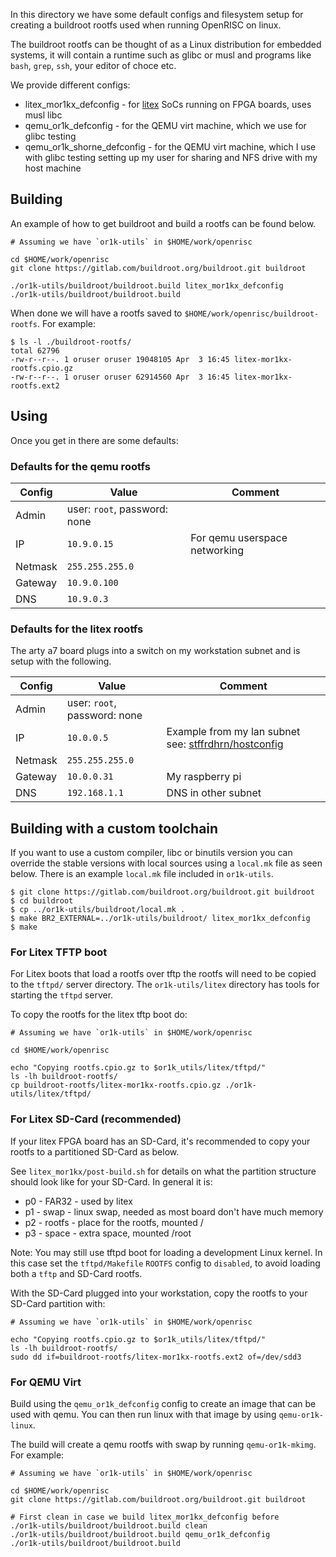 In this directory we have some default configs and filesystem setup for creating
a buildroot rootfs used when running OpenRISC on linux.

The buildroot rootfs can be thought of as a Linux distribution for
embedded systems, it will contain a runtime such as glibc or musl and
 programs like `bash`, `grep`, `ssh`, your editor of choce etc.

We provide different configs:

 - litex_mor1kx_defconfig - for [litex](https://github.com/enjoy-digital/litex) SoCs running on FPGA boards, uses musl libc
 - qemu_or1k_defconfig - for the QEMU virt machine, which we use for glibc testing
 - qemu_or1k_shorne_defconfig - for the QEMU virt machine, which I use with glibc testing setting up my user
                                for sharing and NFS drive with my host machine

## Building

An example of how to get buildroot and build a rootfs can be found below.

```
# Assuming we have `or1k-utils` in $HOME/work/openrisc

cd $HOME/work/openrisc
git clone https://gitlab.com/buildroot.org/buildroot.git buildroot

./or1k-utils/buildroot/buildroot.build litex_mor1kx_defconfig
./or1k-utils/buildroot/buildroot.build
```

When done we will have a rootfs saved to `$HOME/work/openrisc/buildroot-rootfs`. For example:

```
$ ls -l ./buildroot-rootfs/
total 62796
-rw-r--r--. 1 oruser oruser 19048105 Apr  3 16:45 litex-mor1kx-rootfs.cpio.gz
-rw-r--r--. 1 oruser oruser 62914560 Apr  3 16:45 litex-mor1kx-rootfs.ext2
```

## Using

Once you get in there are some defaults:

### Defaults for the qemu rootfs

| Config   | Value                         | Comment |
| -------- | ----------------------------- | ------- |
| Admin    | user: `root`, password: none  |       |
| IP       | `10.9.0.15`                   | For qemu userspace networking |
| Netmask  | `255.255.255.0`               |       |
| Gateway  | `10.9.0.100`                  |       |
| DNS      | `10.9.0.3`                    |       |

### Defaults for the litex rootfs

The arty a7 board plugs into a switch on my workstation subnet
and is setup with the following.

| Config   | Value                         | Comment |
| -------- | ----------------------------- | ------- |
| Admin    | user: `root`, password: none  |       |
| IP       | `10.0.0.5` | Example from my lan subnet see: [stffrdhrn/hostconfig](https://github.com/stffrdhrn/hostconfig/blob/master/raspian/setup.md#routing) |
| Netmask  | `255.255.255.0` |       |
| Gateway  | `10.0.0.31` | My raspberry pi |
| DNS      | `192.168.1.1` | DNS in other subnet |

## Building with a custom toolchain

If you want to use a custom compiler, libc or binutils version
you can override the stable versions with local sources using a `local.mk`
file as seen below.  There is an example `local.mk` file included in `or1k-utils`.

```
$ git clone https://gitlab.com/buildroot.org/buildroot.git buildroot
$ cd buildroot
$ cp ../or1k-utils/buildroot/local.mk .
$ make BR2_EXTERNAL=../or1k-utils/buildroot/ litex_mor1kx_defconfig
$ make
```

### For Litex TFTP boot

For Litex boots that load a rootfs over tftp the rootfs will need
to be copied to the `tftpd/` server directory.  The `or1k-utils/litex`
directory has tools for starting the `tftpd` server.

To copy the rootfs for the litex tftp boot do:

```
# Assuming we have `or1k-utils` in $HOME/work/openrisc

cd $HOME/work/openrisc

echo "Copying rootfs.cpio.gz to $or1k_utils/litex/tftpd/"
ls -lh buildroot-rootfs/
cp buildroot-rootfs/litex-mor1kx-rootfs.cpio.gz ./or1k-utils/litex/tftpd/
```

### For Litex SD-Card (recommended)

If your litex FPGA board has an SD-Card, it's recommended to
copy your rootfs to a partitioned SD-Card as below.

See `litex_mor1kx/post-build.sh` for details on what the
partition structure should look like for your SD-Card. In general it is:

 - p0 - FAR32 - used by litex
 - p1 - swap - linux swap, needed as most board don't have much memory
 - p2 - rootfs - place for the rootfs, mounted /
 - p3 - space - extra space, mounted /root

Note: You may still use tftpd boot for loading a development Linux kernel.  In
this case set the `tftpd/Makefile` `ROOTFS` config to `disabled`, to avoid
loading both a `tftp` and SD-Card rootfs.

With the SD-Card plugged into your workstation, copy the rootfs to your SD-Card
partition with:

```
# Assuming we have `or1k-utils` in $HOME/work/openrisc

echo "Copying rootfs.cpio.gz to $or1k_utils/litex/tftpd/"
ls -lh buildroot-rootfs/
sudo dd if=buildroot-rootfs/litex-mor1kx-rootfs.ext2 of=/dev/sdd3
```

### For QEMU Virt

Build using the `qemu_or1k_defconfig` config to create an image that
can be used with qemu.  You can then run linux with that image by using
`qemu-or1k-linux`.

The build will create a qemu rootfs with swap by running `qemu-or1k-mkimg`.
For example:

```
# Assuming we have `or1k-utils` in $HOME/work/openrisc

cd $HOME/work/openrisc
git clone https://gitlab.com/buildroot.org/buildroot.git buildroot

# First clean in case we build litex_mor1kx_defconfig before
./or1k-utils/buildroot/buildroot.build clean
./or1k-utils/buildroot/buildroot.build qemu_or1k_defconfig
./or1k-utils/buildroot/buildroot.build
```
